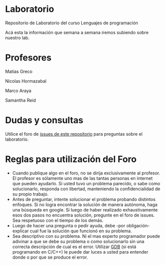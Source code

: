 # Laboratorio
Repositorio de Laboratorio del curso Lenguajes de programación

Acá esta la información que semana a semana iremos subiendo sobre nuestro lab.

# Profesores
Matías Greco

Nicolas Hormazabal

Marco Araya

Samantha Reid

# Dudas y consultas
Utilice el foro de [issues de este repositorio](https://github.com/INS125/Laboratorio/issues) para preguntas sobre el laboratorio.

# Reglas para utilización del Foro

- Cuando publique algo en el foro, no se dirija exclusivamente al profesor. El profesor es sólamente uno mas de las tantas personas en internet que pueden ayudarlo. Si usted tuvo un problema parecido, o sabe como solucionarlo, responda con libertad, manteniendo la confidencialidad de su propio trabajo.
- Antes de preguntar, intente solucionar el problema probando distintos enfoques. Si no logra encontrar la solución de manera autónoma, haga una búsqueda en google. Si luego de haber realizado exhaustivamente esos dos pasos no encuentra solución, pregunte en el foro de issues. Sea respetuoso con el tiempo de los demás.
- Luego de hacer una pregunta o pedir ayuda, debe -por obligación- explicar cual fue la solución que funcionó en su problema.
- Sea descriptivo con su problema. Ni el mas experto programador puede adivinar a que se debe su problema o como solucionarlo sin una correcta descripción de cual es el error. Utilizar [GDB](https://github.com/INS125/Laboratorio/tree/master/06) (si está programando en C/C++) le puede dar luces a usted para entender donde o por que se produce el error.
